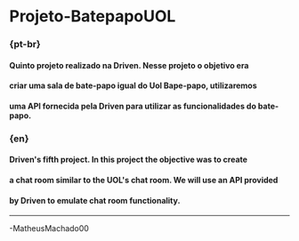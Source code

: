 # Projeto-BatepapoUOL

### {pt-br}
#### Quinto projeto realizado na Driven. Nesse projeto o objetivo era
#### criar uma sala de bate-papo igual do Uol Bape-papo, utilizaremos
#### uma API fornecida pela Driven para utilizar as funcionalidades do bate-papo.

### {en}
#### Driven's fifth project. In this project the objective was to create 
#### a chat room similar to the UOL's chat room. We will use an API provided
#### by Driven to emulate chat room functionality.
--------------------------------------------------------------------------
-MatheusMachado00